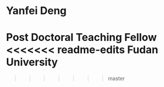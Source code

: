 # Yanfei Deng
Post Doctoral Teaching Fellow
<<<<<<< readme-edits
Fudan University
=======
>>>>>>> master
